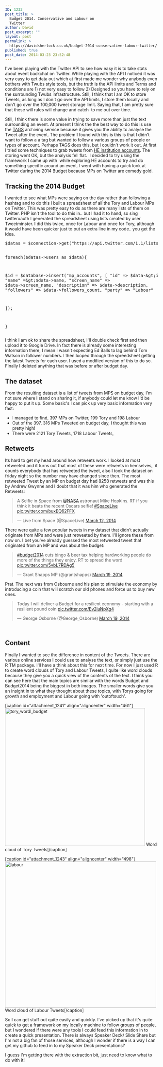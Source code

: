 ```yaml
---
ID: 1233
post_title: >
  Budget 2014. Conservative and Labour on
  Twitter
author: David
post_excerpt: ""
layout: post
permalink: >
  https://davidsherlock.co.uk/budget-2014-conservative-labour-twitter/
published: true
post_date: 2014-03-23 23:52:48
---
```

I've been playing with the Twitter API to see how easy it is to take stats about event backchat on Twitter. While playing with the API I noticed it was very easy to get data out which at first made me wonder why anybody even bothers with Twubs style tools, but the truth is the API limits and Terms and conditions are 1) not very easy to follow 2) Designed so you have to rely on the surrounding Twubs infrastructure. Still, I think that I am OK to store Tweets, as long as I don't go over the API limits, I store them locally and don't go over the 100,000 tweet storage limit. Saying that, I am pretty sure that these will rules will change and catch  to me out over time.

Still, I think there is some value in trying to save more than just the text surrounding an event. At present I think the the best way to do this is use the <a href="http://www.google.co.uk/url?sa=t&amp;rct=j&amp;q=&amp;esrc=s&amp;source=web&amp;cd=3&amp;cad=rja&amp;uact=8&amp;ved=0CD0QFjAC&amp;url=http%3A%2F%2Fmashe.hawksey.info%2F2013%2F02%2Ftwitter-archive-tagsv5%2F&amp;ei=QG8vU5nWEqbB7Ab9hoGgBg&amp;usg=AFQjCNGmCrnSuauI44XyRoWjrX8YRz0WCA&amp;sig2=nNE9kFQqfx-G44LpZyMTSA&amp;bvm=bv.62922401,d.ZGU">TAGS</a> archiving service because it gives you the ability to analyse the Tweet after the event. The problem I found with this is this is that I didn't want to follow a a tag but wanted to follow a various groups of people or types of account. Perhaps TAGS does this, but I couldn't work it out. At first I tried some techniques to grab tweets from <a title="NOTES: Higher Education and Twitter. 10th -17th March" href="http://davidsherlock.co.uk/notes-higher-education-twitter-week-beginning-10th-march/">HE institution accounts</a>. The storing went OK, but the analysis fell flat.  I decided to try using the framework I came up with  while exploring HE accounts to try and do something specific around an event. I went with having a quick look at Twitter during the 2014 Budget because MPs on Twitter are comedy gold.
<h2>Tracking the 2014 Budget</h2>
I wanted to see what MPs were saying on the day rather than following a hashtag and to do this I built a spreadsheet of all the Tory and Labour MPs on Twitter. This was pretty easy to do as there are many lists of them on Twitter. PHP isn't the tool to do this in.. but I had it to hand, so sing twitteroauth I generated the spreadsheet using lists created by user Tweetminster. I did this twice, once for Labour and once for Tory, although it would have been quicker just to put an extra line in my code.. you get the idea.
<pre>$datas = $connection-&gt;get("https://api.twitter.com/1.1/lists/members.json?slug=labour&amp;owner_screen_name=Tweetminster&amp;cursor=4611686018448076708");

foreach($datas-&gt;users as $data){

$id = $database-&gt;insert("mp_accounts", [
"id" =&gt; $data-&gt;id,
"name" =&gt;$data-&gt;name,
"screen_name" =&gt; $data-&gt;screen_name,
"description" =&gt; $data-&gt;description,
"followers" =&gt; $data-&gt;followers_count,
"party" =&gt; "Labour"

]);

}</pre>
I think I am ok to share the spreadsheet, I'll double check first and then upload it to Google Drive. In fact there is already some interesting information there, I mean I wasn't expecting Ed Balls to lag behind Tom Watson in follower numbers. I then looped through the spreedsheet getting the latest Tweets for each user. I used a modified version of this to do so. Finally I deleted anything that was before or after budget day.
<h2>The dataset</h2>
From the resulting dataset is a list of tweets from MPS on budget day, I'm not sure where I stand on sharing it, if anybody could let me know I'd be happy to put it up. Some basic's I can pick up very basic information very fast:
<ul>
	<li>I managed to find, 397 MPs on Twitter, 199 Tory and 198 Labour</li>
	<li>Out of the 397, 316 MPs Tweeted on budget day, I thought this was pretty high!</li>
	<li>There were 2121 Tory Tweets, 1718 Labour Tweets,</li>
</ul>
<h2>Retweets</h2>
Its hard to get my head around how retweets work. I looked at most retweeted and it turns out that most of these were retweets in hemselves,  it counts everybody that has retweeted the tweet, also I took the dataset on friday night so the number may have changed since then. The most retweeted Tweet by an MP on budget day had 8258 retweets and was this by Andrew Gwynne and I doubt that it was him who generated the Retweets:
<blockquote class="twitter-tweet" lang="en">A Selfie in Space from <a href="https://twitter.com/NASA">@NASA</a> astronaut Mike Hopkins. RT if you think it beats the recent Oscars selfie! <a href="https://twitter.com/search?q=%23SpaceLive&amp;src=hash">#SpaceLive</a> <a href="http://t.co/buxEQ62FFX">pic.twitter.com/buxEQ62FFX</a>

— Live from Space (@SpaceLive) <a href="https://twitter.com/SpaceLive/statuses/443866164242812928">March 12, 2014</a></blockquote>
<script charset="utf-8" type="text/javascript" src="//platform.twitter.com/widgets.js" async="">// <![CDATA[
There were  s
// ]]></script>

There were quite a few popular tweets in my dataset that didn't actually originate from MPs and were just retweeted by them. I'll ignore these from now on. I bet you've already guessed the most retweeted tweet that originated from an MP and was about the budget:
<blockquote class="twitter-tweet" lang="en"><a href="https://twitter.com/search?q=%23budget2014&amp;src=hash">#budget2014</a> cuts bingo &amp; beer tax helping hardworking people do more of the things they enjoy. RT to spread the word <a href="http://t.co/5vbL7RDAg5">pic.twitter.com/5vbL7RDAg5</a>

— Grant Shapps MP (@grantshapps) <a href="https://twitter.com/grantshapps/statuses/446363611972534272">March 19, 2014</a></blockquote>
Prat. The next was from Osbourne and his plan to stimulate the economy by introducing a coin that will scratch our old phones and force us to buy new ones.
<blockquote class="twitter-tweet" lang="en">Today I will deliver a Budget for a resilient economy - starting with a resilient pound coin <a href="http://t.co/Ev2IuNpXg4">pic.twitter.com/Ev2IuNpXg4</a>

— George Osborne (@George_Osborne) <a href="https://twitter.com/George_Osborne/statuses/446190438949875712">March 19, 2014</a></blockquote>
&nbsp;
<h2>Content</h2>
Finally I wanted to see the difference in content of the Tweets. There are various online services I could use to analyse the text, or simply just use the R TM package. I'll have a think about this for next time. For now I just used R to create word clouds of Tory and Labour Tweets, I quite like word clouds because they give you a quick view of the contents of the text. I think you can see here that the main topics are similar with the words Budget and Budget2014 being the biggest in both images. The smaller words give you an insight in to what they thought about these topics, with Torys going for growth and employment and Labour going with 'outoftouch'.

[caption id="attachment_1241" align="aligncenter" width="461"]<a href="http://davidsherlock.co.uk/wp-content/uploads/2014/03/tory_wordl_budget.png"><img class=" wp-image-1241" title="Word Cloud of Tory Tweets" alt="tory_wordl_budget" src="http://davidsherlock.co.uk/wp-content/uploads/2014/03/tory_wordl_budget.png" width="461" height="454" /></a> Word cloud of Tory Tweets[/caption]
<p style="text-align: center;"></p>


[caption id="attachment_1243" align="aligncenter" width="498"]<a href="http://davidsherlock.co.uk/wp-content/uploads/2014/03/labour.png"><img class=" wp-image-1243" alt="labour" src="http://davidsherlock.co.uk/wp-content/uploads/2014/03/labour.png" width="498" height="481" /></a> Word cloud of Labour Tweets[/caption]
<p style="text-align: center;"></p>
So I can get stuff out quite easily and quickly. I've picked up that it's quite quick to get a framework on my locally machine to follow groups of people, but I wondered if there were any tools I could feed this information in to create a quick presentation. There is always Speaker Deck/ Slide Share but I'm not a big fan of those services, although I wonder if there is a way I can get my github to feed in to my Speaker Deck presentations?

I guess I'm getting there with the extraction bit, just need to know what to do with it!